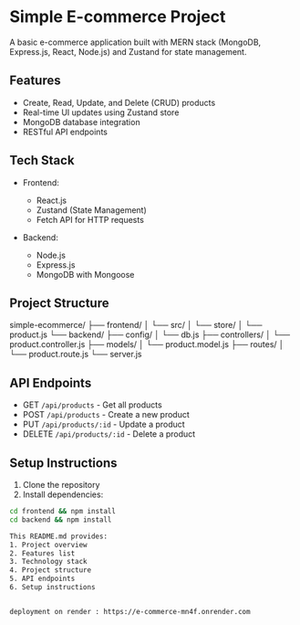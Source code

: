 # Simple E-commerce Project

A basic e-commerce application built with MERN stack (MongoDB, Express.js, React, Node.js) and Zustand for state management.

## Features

- Create, Read, Update, and Delete (CRUD) products
- Real-time UI updates using Zustand store
- MongoDB database integration
- RESTful API endpoints

## Tech Stack

- Frontend:
  - React.js
  - Zustand (State Management)
  - Fetch API for HTTP requests

- Backend:
  - Node.js
  - Express.js
  - MongoDB with Mongoose
  
## Project Structure
simple-ecommerce/ ├── frontend/ │ └── src/ │ └── store/ │ └── product.js └── backend/ ├── config/ │ └── db.js ├── controllers/ │ └── product.controller.js ├── models/ │ └── product.model.js ├── routes/ │ └── product.route.js └── server.js


## API Endpoints

- GET `/api/products` - Get all products
- POST `/api/products` - Create a new product
- PUT `/api/products/:id` - Update a product
- DELETE `/api/products/:id` - Delete a product

## Setup Instructions

1. Clone the repository
2. Install dependencies:
```bash
cd frontend && npm install
cd backend && npm install

This README.md provides:
1. Project overview
2. Features list
3. Technology stack
4. Project structure
5. API endpoints
6. Setup instructions


deployment on render : https://e-commerce-mn4f.onrender.com 




